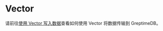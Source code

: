 # Vector

请前往[使用 Vector 写入数据](/user-guide/ingest-data/for-observerbility/vector.md)查看如何使用 Vector 将数据传输到 GreptimeDB。
